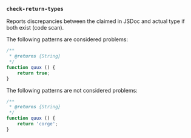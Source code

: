 ### `check-return-types`

Reports discrepancies between the claimed in JSDoc and actual type if both exist (code scan).

The following patterns are considered problems:

```js
/**
 * @returns {String}
 */
function quux () {
    return true;
}
```

The following patterns are not considered problems:

```js
/**
 * @returns {String}
 */
function quux () {
    return 'corge';
}
```
